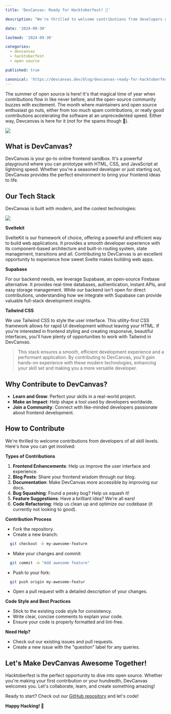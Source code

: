```yaml
---
title: 'DevCanvas: Ready for Hacktoberfest! 🎉'

description: "We're thrilled to welcome contributions from developers of all skill levels. Here's how you can get involved.."

date: '2024-09-30'

lastmod: '2024-09-30'

categories:
  - devcanvas
  - hacktoberfest
  - open source

published: true

canonical: 'https://devcanvas.dev/blog/devcanvas-ready-for-hacktoberfest2024'
---
```


The summer of open source is here! It's that magical time of year when contributions flow in like never before, and the open-source community buzzes with excitement. The month where maintainers and open source enthusiast go nuts, either from too much spam contributions, or really good contributions accelerating the software at an unprecedented speed. Either way, Devcanvas is here for it (not for the spams though 🫠).

![](https://paper-attachments.dropboxusercontent.com/s_537D3F70E955C2806B12DE773F5831E4AF1ED20F8D5A60A1626C1DADBD1DF9B5_1727676921525_DevCanvas+banner1.png)

## What is DevCanvas?

DevCanvas is your go-to online frontend sandbox. It's a powerful playground where you can prototype with HTML, CSS, and JavaScript at lightning speed. Whether you're a seasoned developer or just starting out, DevCanvas provides the perfect environment to bring your frontend ideas to life.

## Our Tech Stack

DevCanvas is built with modern, and the coolest technologies:

![](https://paper-attachments.dropboxusercontent.com/s_537D3F70E955C2806B12DE773F5831E4AF1ED20F8D5A60A1626C1DADBD1DF9B5_1727677336336_devcanvas.art.png)

**Sveltekit**

SvelteKit is our framework of choice, offering a powerful and efficient way to build web applications. It provides a smooth developer experience with its component-based architecture and built-in routing system, state management, transitions and all. Contributing to DevCanvas is an excellent opportunity to experience how sweet Svelte makes building web apps.

**Supabase**

For our backend needs, we leverage Supabase, an open-source Firebase alternative. It provides real-time databases, authentication, instant APIs, and easy storage management. While our backend isn't open for direct contributions, understanding how we integrate with Supabase can provide valuable full-stack development insights.

**Tailwind CSS**

We use Tailwind CSS to style the user interface. This utility-first CSS framework allows for rapid UI development without leaving your HTML. If you're interested in frontend styling and creating responsive, beautiful interfaces, you'll have plenty of opportunities to work with Tailwind in DevCanvas.

> This stack ensures a smooth, efficient development experience and a performant application. By contributing to DevCanvas, you'll gain hands-on experience with these modern technologies, enhancing your skill set and making you a more versatile developer.

## Why Contribute to DevCanvas?

- **Learn and Grow**: Perfect your skills in a real-world project.
- **Make an Impact**: Help shape a tool used by developers worldwide.
- **Join a Community**: Connect with like-minded developers passionate about frontend development.

## How to Contribute

We're thrilled to welcome contributions from developers of all skill levels. Here's how you can get involved:

**Types of Contributions**

1. **Frontend Enhancements**: Help us improve the user interface and experience.
2. **Blog Posts**: Share your frontend wisdom through our blog.
3. **Documentation**: Make DevCanvas more accessible by improving our docs.
4. **Bug Squashing**: Found a pesky bug? Help us squash it!
5. **Feature Suggestions**: Have a brilliant idea? We're all ears!
6. **Code Refactoring**: Help us clean up and optimize our codebase (it currently not looking to good).

**Contribution Process**

- Fork the repository.
- Create a new branch:

```bash
  git checkout -b my-awesome-feature
```

- Make your changes and commit:

```bash
  git commit -m "Add awesome feature"
```

- Push to your fork:

```bash
  git push origin my-awesome-featur
```

- Open a pull request with a detailed description of your changes.

**Code Style and Best Practices**

- Stick to the existing code style for consistency.
- Write clear, concise comments to explain your code.
- Ensure your code is properly formatted and lint-free.

**Need Help?**

- Check out our existing issues and pull requests.
- Create a new issue with the "question" label for any queries.

## Let's Make DevCanvas Awesome Together!

Hacktoberfest is the perfect opportunity to dive into open source. Whether you're making your first contribution or your hundredth, DevCanvas welcomes you. Let's collaborate, learn, and create something amazing!

Ready to start? Check out our [GitHub repository](https://github.com/abdulmumin1/devcanvas) and let's code!

**Happy Hacking! 🚀**
